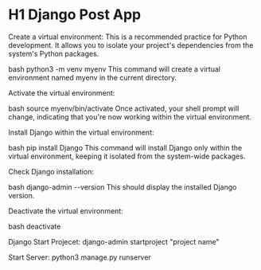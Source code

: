 # H1 Django Post App

Create a virtual environment: This is a recommended practice for Python development. It allows you to isolate your project's dependencies from the system's Python packages.

bash
python3 -m venv myenv
This command will create a virtual environment named myenv in the current directory.

Activate the virtual environment:

bash
source myenv/bin/activate
Once activated, your shell prompt will change, indicating that you're now working within the virtual environment.

Install Django within the virtual environment:

bash
pip install Django
This command will install Django only within the virtual environment, keeping it isolated from the system-wide packages.

Check Django installation:

bash
django-admin --version
This should display the installed Django version.

Deactivate the virtual environment:

bash
deactivate

Django Start Projecet:
django-admin startproject "project name"

Start Server:
python3 manage.py runserver
